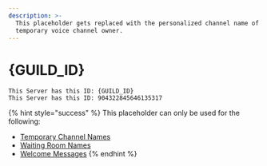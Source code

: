 ```yaml
---
description: >-
  This placeholder gets replaced with the personalized channel name of the
  temporary voice channel owner.
---
```


# {GUILD\_ID}

```
This Server has this ID: {GUILD_ID}
This Server has this ID: 904322845646135317
```

{% hint style="success" %}
This placeholder can only be used for the following:

* [Temporary Channel Names](../creator/overview/name.md)
* [Waiting Room Names](../creator/customization/waiting-room-name.md)
* [Welcome Messages](../creator/customization/welcome-message.md)
{% endhint %}
